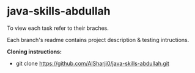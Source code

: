 # java-skills-abdullah
To view each task refer to their braches.

Each branch's readme contains project description & testing intructions. 

**Cloning instructions:** 
+ git clone https://github.com/AlSharji0/java-skills-abdullah.git
